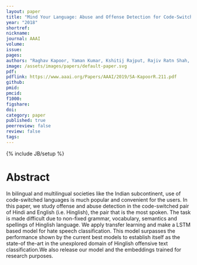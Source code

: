 ```yaml
---
layout: paper
title: "Mind Your Language: Abuse and Offense Detection for Code-Switched Languages"
year: "2018"
shortref: 
nickname: 
journal: AAAI
volume: 
issue: 
pages:
authors: "Raghav Kapoor, Yaman Kumar, Kshitij Rajput, Rajiv Ratn Shah, Ponnurangam Kumaraguru, Roger Zimmermann"
image: /assets/images/papers/default-paper.svg
pdf: 
pdflink: https://www.aaai.org/Papers/AAAI/2019/SA-KapoorR.211.pdf
github:
pmid: 
pmcid: 
f1000: 
figshare: 
doi: 
category: paper
published: true
peerreview: false
review: false
tags: 
---
```

{% include JB/setup %}

# Abstract 
In bilingual and multilingual societies like the Indian subcontinent, use of code-switched languages is much popular and convenient for the users. In this paper, we study offense and abuse detection in the code-switched pair of Hindi and English (i.e. Hinglish), the pair that is the most spoken. The task is made difficult due to non-fixed grammar, vocabulary, semantics and spellings of Hinglish language. We apply transfer learning and make a LSTM based model for hate speech classification. This model surpasses the performance shown by the current best models to establish itself as the state-of the-art in the unexplored domain of Hinglish offensive text classification.We also release our model and the embeddings trained for research purposes.